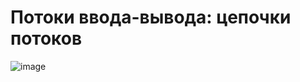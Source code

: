 # Потоки ввода-вывода: цепочки потоков

![image](https://github.com/user-attachments/assets/10433895-eea4-484a-8b5d-ca30378a9b9e)


